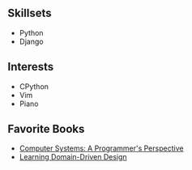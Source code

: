 <!--
**hamkuu/hamkuu** is a ✨ _special_ ✨ repository because its `README.md` (this file) appears on your GitHub profile.

Here are some ideas to get you started:
### Hi there 👋
- 🔭 I’m currently working on ...
- 🌱 I’m currently learning ...
- 👯 I’m looking to collaborate on ...
- 🤔 I’m looking for help with ...
- 💬 Ask me about ...
- 📫 How to reach me: ...
- 😄 Pronouns: ...
- ⚡ Fun fact: ...
-->

## Skillsets

- Python
- Django

## Interests

- CPython
- Vim
- Piano

## Favorite Books

- [Computer Systems: A Programmer's Perspective](https://www.goodreads.com/book/show/829182.Computer_Systems)
- [Learning Domain-Driven Design](https://www.goodreads.com/book/show/57573212-learning-domain-driven-design)
